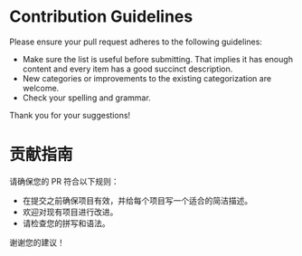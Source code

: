 # Contribution Guidelines

Please ensure your pull request adheres to the following guidelines:

- Make sure the list is useful before submitting. That implies it has enough content and every item has a good succinct description.
- New categories or improvements to the existing categorization are welcome.
- Check your spelling and grammar.

Thank you for your suggestions!


# 贡献指南

请确保您的 PR 符合以下规则：

- 在提交之前确保项目有效，并给每个项目写一个适合的简洁描述。
- 欢迎对现有项目进行改进。
- 请检查您的拼写和语法。

谢谢您的建议！
